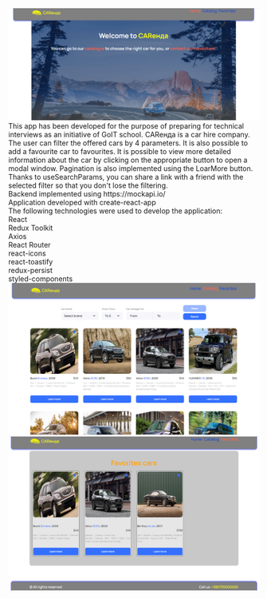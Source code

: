 <img src="./public//screens//homeScreen.png" alt="home page" />
This app has been developed for the purpose of preparing for technical interviews as an initiative of GoIT school.
CARенда is a car hire company. The user can filter the offered cars by 4 parameters. It is also possible to add a favourite car to favourites. It is possible to view more detailed information about the car by clicking on the appropriate button to open a modal window. Pagination is also implemented using the LoarMore button. Thanks to useSearchParams, you can share a link with a friend with the selected filter so that you don't lose the filtering.<br/>
Backend implemented using https://mockapi.io/<br/>
Application developed with create-react-app<br/>
The following technologies were used to develop the application:<br/>
React<br/>
Redux Toolkit<br/>
Axios<br/>
React Router<br/>
react-icons<br/>
react-toastify<br/>
redux-persist<br/>
styled-components<br/>
<img src="./public//screens//catalogPage.png" alt="Catalog page" />
<img src="./public//screens//favoritesPage.png" alt="Favorites page" />
